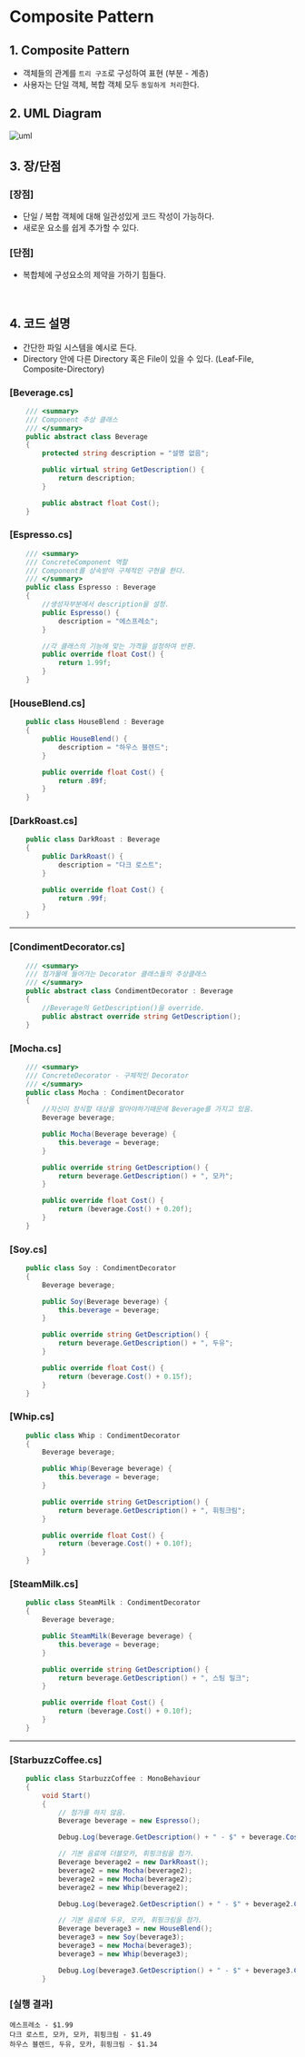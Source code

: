 # Composite Pattern 



## 1. Composite Pattern 
- 객체들의 관계를 `트리 구조`로 구성하여 표현 (부분 - 계층)
- 사용자는 단일 객체, 복합 객체 모두 `동일하게 처리`한다.





## 2. UML Diagram
![uml](https://www.codeproject.com/KB/architecture/1197606/compositeGof.gif)



## 3. 장/단점

### [장점]
- 단일 / 복합 객체에 대해 일관성있게 코드 작성이 가능하다.
- 새로운 요소를 쉽게 추가할 수 있다.


### [단점]

- 복합체에 구성요소의 제약을 가하기 힘들다.

  ​

## 4. 코드 설명

- 간단한 파일 시스템을 예시로 든다.
- Directory 안에 다른 Directory 혹은 File이 있을 수 있다. (Leaf-File, Composite-Directory)



### [Beverage.cs]

~~~~c#
    /// <summary>
    /// Component 추상 클래스
    /// </summary>
    public abstract class Beverage
    {
        protected string description = "설명 없음";

        public virtual string GetDescription() {
            return description;
        }

        public abstract float Cost();
    }
~~~~


### [Espresso.cs]

~~~~c#
    /// <summary>
    /// ConcreteComponent 역할
    /// Component를 상속받아 구체적인 구현을 한다.
    /// </summary>
    public class Espresso : Beverage
    {
        //생성자부분에서 description을 설정.
        public Espresso() {
            description = "에스프레소";
        }

        //각 클래스의 기능에 맞는 가격을 설정하여 반환.
        public override float Cost() {
            return 1.99f;
        }
    }
~~~~


### [HouseBlend.cs]

~~~~c#
    public class HouseBlend : Beverage
    {
        public HouseBlend() {
            description = "하우스 블렌드";
        }

        public override float Cost() {
            return .89f;
        }
    }
~~~~


### [DarkRoast.cs]

```c#
    public class DarkRoast : Beverage
    {
        public DarkRoast() {
            description = "다크 로스트";
        }

        public override float Cost() {
            return .99f;
        }
    }
```

---

### [CondimentDecorator.cs]

```c#
    /// <summary>
    /// 첨가물에 들어가는 Decorator 클래스들의 추상클래스
    /// </summary>
    public abstract class CondimentDecorator : Beverage
    {
        //Beverage의 GetDescription()을 override.
        public abstract override string GetDescription();
    }
```



### [Mocha.cs]

```c#
    /// <summary>
    /// ConcreteDecorator - 구체적인 Decorator
    /// </summary>
    public class Mocha : CondimentDecorator
    {
        //자신이 장식할 대상을 알아야하기때문에 Beverage를 가지고 있음.
        Beverage beverage;

        public Mocha(Beverage beverage) {
            this.beverage = beverage;
        }

        public override string GetDescription() {
            return beverage.GetDescription() + ", 모카";
        }

        public override float Cost() {
            return (beverage.Cost() + 0.20f);
        }
    }
```



### [Soy.cs]

```c#
    public class Soy : CondimentDecorator
    {
        Beverage beverage;

        public Soy(Beverage beverage) {
            this.beverage = beverage;
        }

        public override string GetDescription() {
            return beverage.GetDescription() + ", 두유";
        }

        public override float Cost() {
            return (beverage.Cost() + 0.15f);
        }
    }
```



### [Whip.cs]

```c#
    public class Whip : CondimentDecorator
    {
        Beverage beverage;

        public Whip(Beverage beverage) {
            this.beverage = beverage;
        }

        public override string GetDescription() {
            return beverage.GetDescription() + ", 휘핑크림";
        }

        public override float Cost() {
            return (beverage.Cost() + 0.10f);
        }
    }
```



### [SteamMilk.cs]

```c#
    public class SteamMilk : CondimentDecorator
    {
        Beverage beverage;

        public SteamMilk(Beverage beverage) {
            this.beverage = beverage;
        }

        public override string GetDescription() {
            return beverage.GetDescription() + ", 스팀 밀크";
        }

        public override float Cost() {
            return (beverage.Cost() + 0.10f);
        }
    }
```



---

### [StarbuzzCoffee.cs]

~~~~c#
    public class StarbuzzCoffee : MonoBehaviour
    {
        void Start()
        {
            // 첨가를 하지 않음.
            Beverage beverage = new Espresso();

            Debug.Log(beverage.GetDescription() + " - $" + beverage.Cost());

            // 기본 음료에 더블모카, 휘핑크림을 첨가.
            Beverage beverage2 = new DarkRoast();
            beverage2 = new Mocha(beverage2);
            beverage2 = new Mocha(beverage2);
            beverage2 = new Whip(beverage2);

            Debug.Log(beverage2.GetDescription() + " - $" + beverage2.Cost());

            // 기본 음료에 두유, 모카, 휘핑크림을 첨가.
            Beverage beverage3 = new HouseBlend();
            beverage3 = new Soy(beverage3);
            beverage3 = new Mocha(beverage3);
            beverage3 = new Whip(beverage3);

            Debug.Log(beverage3.GetDescription() + " - $" + beverage3.Cost());
        }
~~~~




### [실행 결과]

	에스프레소 - $1.99
	다크 로스트, 모카, 모카, 휘핑크림 - $1.49
	하우스 블렌드, 두유, 모카, 휘핑크림 - $1.34
